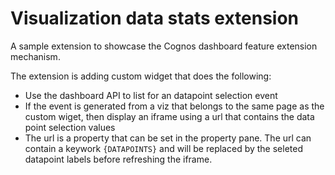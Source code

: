 # Visualization data stats extension
A sample extension to showcase the Cognos dashboard feature extension mechanism.

The extension is adding custom widget that does the following:

* Use the dashboard API to list for an datapoint selection event
* If the event is generated from a viz that belongs to the same page as the custom wiget, then display an iframe using  a url that contains the data point selection values
* The url is a property that can be set in the property pane. The url can contain a keywork `{DATAPOINTS}` and will be replaced by the seleted datapoint labels before refreshing the iframe.






